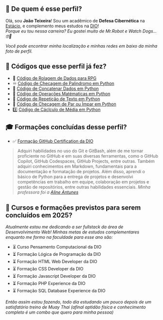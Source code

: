 ## 💭 De quem é esse perfil?

Olá, sou **João Teixeira**! Sou um acadêmico de **Defesa Cibernética** na [Estácio](estácio.br), e complemento meus estudos na [DIO](https://www.dio.me/)!  
_Porque eu tou nessa carreira? Eu gostei muito de Mr.Robot e Watch Dogs... 🤓🤫_

*Você pode encontrar minha localização e minhas redes em baixo da minha foto de perfil.*

## 📜 Códigos que esse perfil já fez?

- 🎲 [Código de Rolagem de Dados para RPG](https://github.com/joaocvteixeira/tormenta-20/blob/main/dados.py)
- ♾️ [Código de Checagem de Palindromo em Python](https://github.com/joaocvteixeira/copilotando-python/blob/main/codigos_python_copilotados/check_palindromo.py)
- 🤝 [Código de Concatenar Dados em Python](https://github.com/joaocvteixeira/copilotando-python/blob/main/codigos_python_copilotados/concat_dados.py)
- 🧮 [Código de Operações Matématicas em Python](https://github.com/joaocvteixeira/copilotando-python/blob/main/codigos_python_copilotados/ope_mat.py)
- 🔄 [Código de Repetição de Texto em Python](https://github.com/joaocvteixeira/copilotando-python/blob/main/codigos_python_copilotados/repet_txt.py)
- 🔢 [Código de Checagem de Par ou Ímpar em Python](https://github.com/joaocvteixeira/copilotando-python/blob/main/codigos_python_copilotados/par_impar.py)
- 3️⃣ [Código de Cáclculo de Média em Python](https://github.com/joaocvteixeira/copilotando-python/blob/main/codigos_python_copilotados/media_tres.py)

## 🎓 Formações concluídas desse perfil?

- ✅ [Formação GitHub Certification da DIO](https://hermes.dio.me/certificates/BKONMZIO.pdf)
> Adquiri habilidades no uso do Git e GitBash, além de me tornar proficiente no GitHub e em suas diversas ferramentas, como o GitHub Copilot, GitHub Codespaces, GitHub Projects, entre outras. Também adquiri conhecimentos em Markdown, fundamentais para a documentação e formatação de projetos. Além disso, aprendi o básico de Python para a entrega de projetos e desenvolvi competências em trabalho em equipe, colaboração em projetos e gestão de repositórios, entre outras habilidades essenciais. _Minha professora foi a [Aline Antunes](https://github.com/alinealien)_

## 📅 Cursos e formações previstos para serem concluídos em 2025?

_Atualmente estou me dedicando a ser fullstack da área de Desenvolvimento Web! Minhas metas de estudos complementares enquanto me formo na faculdade para esse ano são:_

- ⏳ Curso Pensamento Computacional da DIO
- ⏳ Formação Lógica de Programação da DIO
- ⏳ Formação HTML Web Developer da DIO
- ⏳ Formação CSS Developer da DIO
- ⏳ Formação Javascript Developer da DIO
- ⏳ Formação PHP Experience da DIO
- ⏳ Formação SQL Database Experience da DIO

_Então assim estou fazendo, todo dia estudando um pouco depois de um satisfatório treino de Muay Thai (afinal aptidão física e conhecimento completo é um combo que quero para minha pessoa)_
